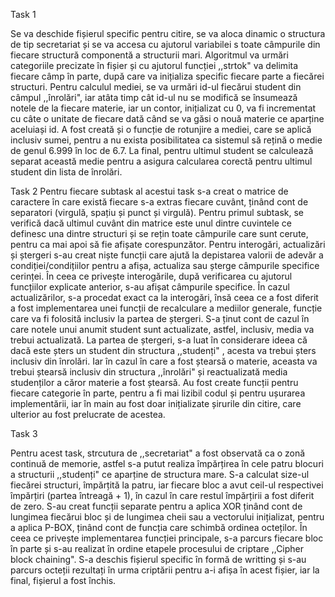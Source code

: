Task 1

Se va deschide fișierul specific pentru citire, se va aloca dinamic o structura de tip secretariat și se va accesa cu ajutorul variabilei s toate câmpurile din fiecare structură componentă a structurii mari. Algoritmul va urmări categoriile precizate în fișier și cu ajutorul funcției ,,strtok" va delimita fiecare câmp în parte, după care va inițializa specific fiecare parte a fiecărei structuri. Pentru calculul mediei, se va urmări id-ul fiecărui student din câmpul ,,înrolări", iar atâta timp cât id-ul nu se modifică se însumează notele de la fiecare materie, iar un contor, inițializat cu 0, va fi incrementat cu câte o unitate de fiecare dată când se va găsi o nouă materie ce aparține aceluiași id. A fost creată și o funcție de rotunjire a mediei, care se aplică inclusiv sumei, pentru a nu exista posibilitatea ca sistemul să rețină o medie de genul 6.999 în loc de 6.7. La final, pentru ultimul student se calculează separat această medie pentru a asigura calcularea corectă pentru ultimul student din lista de înrolări. 

Task 2
Pentru fiecare subtask al acestui task s-a creat o matrice de caractere în care există fiecare s-a extras fiecare cuvânt, ținând cont de separatori (virgulă, spațiu și punct și virgulă).
Pentru primul subtask, se verifică dacă ultimul cuvânt din matrice este unul dintre cuvintele ce definesc una dintre structuri și se rețin toate câmpurile care sunt cerute, pentru ca mai apoi să fie afișate corespunzător. 
Pentru interogări, actualizări și ștergeri s-au creat niște funcții care ajută la depistarea valorii de adevăr a condiției/condițiilor pentru a afișa, actualiza sau șterge câmpurile specifice cerinței. 
În ceea ce privește interogările, după verificarea cu ajutorul funcțiilor explicate anterior, s-au afișat câmpurile specifice. În cazul actualizărilor, s-a procedat exact ca la interogări, însă ceea ce a fost diferit a fost implementarea unei funcții de recalculare a mediilor generale, funcție care va fi folosită inclusiv la partea de ștergeri. S-a ținut cont de cazul în care notele unui anumit student sunt actualizate, astfel, inclusiv, media va trebui actualizată. La partea de ștergeri, s-a luat în considerare ideea că dacă este șters un student din structura ,,studenți" , acesta va trebui șters inclusiv din înrolări. Iar în cazul în care a fost ștearsă o materie, aceasta va trebui ștearsă inclusiv din structura ,,înrolări" și reactualizată media studenților a căror materie a fost ștearsă. Au fost create funcții pentru fiecare categorie în parte, pentru a fi mai lizibil codul și pentru ușurarea implementării, iar în main au fost doar inițializate șirurile din citire, care ulterior au fost prelucrate de acestea. 

Task 3

Pentru acest task, strcutura de ,,secretariat" a fost observată ca o zonă continuă de memorie, astfel s-a putut realiza împărțirea în cele patru blocuri a structurii ,,studenți" ce aparține de structura mare. S-a calculat size-ul fiecărei structuri, împărțită la patru, iar fiecare bloc a avut ceil-ul respectivei împărțiri (partea întreagă + 1), în cazul în care restul împărțirii a fost diferit de zero. S-au creat funcții separate pentru a aplica XOR ținând cont de lungimea fiecărui bloc și de lungimea cheii sau a vectorului inițializat, pentru a aplica P-BOX, ținând cont de funcția care schimbă ordinea octeților. În ceea ce privește implementarea funcției principale, s-a parcurs fiecare bloc în parte și s-au realizat în ordine etapele procesului de criptare ,,Cipher block chaining". S-a deschis fișierul specific în formă de writting și s-au parcurs octeții rezultați în urma criptării pentru a-i afișa în acest fișier, iar la final, fișierul a fost închis. 